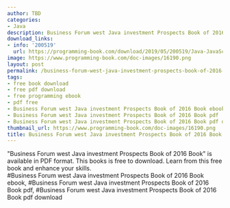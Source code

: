 ```yaml
---
author: TBD
categories:
- Java
description: Business Forum west Java investment Prospects Book of 2016 Book
download_links:
- info: '200519'
  url: https://programming-book.com/download/2019/05/200519/Java-JavaScript123uo00es0043.pdf
image: https://www.programming-book.com/doc-images/16190.png
layout: post
permalink: /business-forum-west-java-investment-prospects-book-of-2016-book.html
tags:
- free book download
- free pdf download
- free programming ebook
- pdf free
- Business Forum west Java investment Prospects Book of 2016 Book ebook
- Business Forum west Java investment Prospects Book of 2016 Book pdf
- Business Forum west Java investment Prospects Book of 2016 Book pdf download
thumbnail_url: https://www.programming-book.com/doc-images/16190.png
title: Business Forum west Java investment Prospects Book of 2016 Book
---
```


 
<div class="item-desc text-justify">
  "Business Forum west Java investment Prospects Book of 2016 Book" is available in PDF format. This books is free to download. Learn from this free book and enhance your skills.
  <br>
  #Business Forum west Java investment Prospects Book of 2016 Book ebook, #Business Forum west Java investment Prospects Book of 2016 Book pdf, #Business Forum west Java investment Prospects Book of 2016 Book pdf download
</div>